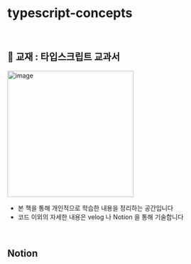 # typescript-concepts
<br>

## 📖 교재 : 타입스크립트 교과서
<img width="284" alt="image" src="https://github.com/SeoYunnn/typescript-concepts/assets/120713987/84dc539a-b9e5-493c-bbe4-d54cabebd517">

- 본 책을 통해 개인적으로 학습한 내용을 정리하는 공간입니다
- 코드 이외의 자세한 내용은 velog 나 Notion 을 통해 기술합니다

<br>

## Notion
